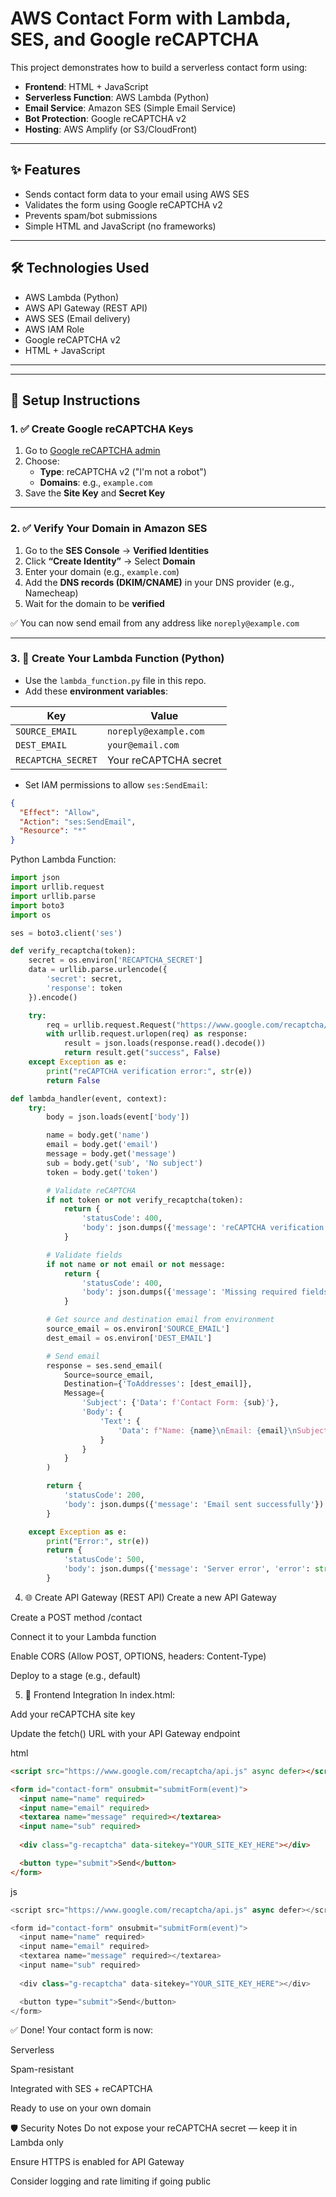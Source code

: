 # AWS Contact Form with Lambda, SES, and Google reCAPTCHA

This project demonstrates how to build a serverless contact form using:

- **Frontend**: HTML + JavaScript
- **Serverless Function**: AWS Lambda (Python)
- **Email Service**: Amazon SES (Simple Email Service)
- **Bot Protection**: Google reCAPTCHA v2
- **Hosting**: AWS Amplify (or S3/CloudFront)

---

## ✨ Features

- Sends contact form data to your email using AWS SES
- Validates the form using Google reCAPTCHA v2
- Prevents spam/bot submissions
- Simple HTML and JavaScript (no frameworks)

---

## 🛠️ Technologies Used

- AWS Lambda (Python)
- AWS API Gateway (REST API)
- AWS SES (Email delivery)
- AWS IAM Role
- Google reCAPTCHA v2
- HTML + JavaScript

---


---

## 🚀 Setup Instructions

### 1. ✅ Create Google reCAPTCHA Keys

1. Go to [Google reCAPTCHA admin](https://www.google.com/recaptcha/admin/create)
2. Choose:
   - **Type**: reCAPTCHA v2 ("I'm not a robot")
   - **Domains**: e.g., `example.com`
3. Save the **Site Key** and **Secret Key**

---

### 2. ✅ Verify Your Domain in Amazon SES

1. Go to the **SES Console** → **Verified Identities**
2. Click **“Create Identity”** → Select **Domain**
3. Enter your domain (e.g., `example.com`)
4. Add the **DNS records (DKIM/CNAME)** in your DNS provider (e.g., Namecheap)
5. Wait for the domain to be **verified**

✅ You can now send email from any address like `noreply@example.com`

---

### 3. 🐍 Create Your Lambda Function (Python)

- Use the `lambda_function.py` file in this repo.
- Add these **environment variables**:

| Key               | Value                  |
|------------------|------------------------|
| `SOURCE_EMAIL`    | `noreply@example.com`  |
| `DEST_EMAIL`      | `your@email.com`       |
| `RECAPTCHA_SECRET`| Your reCAPTCHA secret |

- Set IAM permissions to allow `ses:SendEmail`:

```json
{
  "Effect": "Allow",
  "Action": "ses:SendEmail",
  "Resource": "*"
}
```

Python Lambda Function:
``` Python Lambda Function
import json
import urllib.request
import urllib.parse
import boto3
import os

ses = boto3.client('ses')

def verify_recaptcha(token):
    secret = os.environ['RECAPTCHA_SECRET']
    data = urllib.parse.urlencode({
        'secret': secret,
        'response': token
    }).encode()

    try:
        req = urllib.request.Request("https://www.google.com/recaptcha/api/siteverify", data=data)
        with urllib.request.urlopen(req) as response:
            result = json.loads(response.read().decode())
            return result.get("success", False)
    except Exception as e:
        print("reCAPTCHA verification error:", str(e))
        return False

def lambda_handler(event, context):
    try:
        body = json.loads(event['body'])

        name = body.get('name')
        email = body.get('email')
        message = body.get('message')
        sub = body.get('sub', 'No subject')
        token = body.get('token')

        # Validate reCAPTCHA
        if not token or not verify_recaptcha(token):
            return {
                'statusCode': 400,
                'body': json.dumps({'message': 'reCAPTCHA verification failed'})
            }

        # Validate fields
        if not name or not email or not message:
            return {
                'statusCode': 400,
                'body': json.dumps({'message': 'Missing required fields'})
            }

        # Get source and destination email from environment
        source_email = os.environ['SOURCE_EMAIL']
        dest_email = os.environ['DEST_EMAIL']

        # Send email
        response = ses.send_email(
            Source=source_email,
            Destination={'ToAddresses': [dest_email]},
            Message={
                'Subject': {'Data': f'Contact Form: {sub}'},
                'Body': {
                    'Text': {
                        'Data': f"Name: {name}\nEmail: {email}\nSubject: {sub}\n\nMessage:\n{message}"
                    }
                }
            }
        )

        return {
            'statusCode': 200,
            'body': json.dumps({'message': 'Email sent successfully'})
        }

    except Exception as e:
        print("Error:", str(e))
        return {
            'statusCode': 500,
            'body': json.dumps({'message': 'Server error', 'error': str(e)})
        }
```

4. 🌐 Create API Gateway (REST API)
Create a new API Gateway

Create a POST method /contact

Connect it to your Lambda function

Enable CORS (Allow POST, OPTIONS, headers: Content-Type)

Deploy to a stage (e.g., default)

5. 🧪 Frontend Integration
In index.html:

Add your reCAPTCHA site key

Update the fetch() URL with your API Gateway endpoint

html
```html
<script src="https://www.google.com/recaptcha/api.js" async defer></script>

<form id="contact-form" onsubmit="submitForm(event)">
  <input name="name" required>
  <input name="email" required>
  <textarea name="message" required></textarea>
  <input name="sub" required>
  
  <div class="g-recaptcha" data-sitekey="YOUR_SITE_KEY_HERE"></div>

  <button type="submit">Send</button>
</form>
```

js
```js
<script src="https://www.google.com/recaptcha/api.js" async defer></script>

<form id="contact-form" onsubmit="submitForm(event)">
  <input name="name" required>
  <input name="email" required>
  <textarea name="message" required></textarea>
  <input name="sub" required>
  
  <div class="g-recaptcha" data-sitekey="YOUR_SITE_KEY_HERE"></div>

  <button type="submit">Send</button>
</form>
```

✅ Done!
Your contact form is now:

Serverless

Spam-resistant

Integrated with SES + reCAPTCHA

Ready to use on your own domain

🛡️ Security Notes
Do not expose your reCAPTCHA secret — keep it in Lambda only

Ensure HTTPS is enabled for API Gateway

Consider logging and rate limiting if going public



